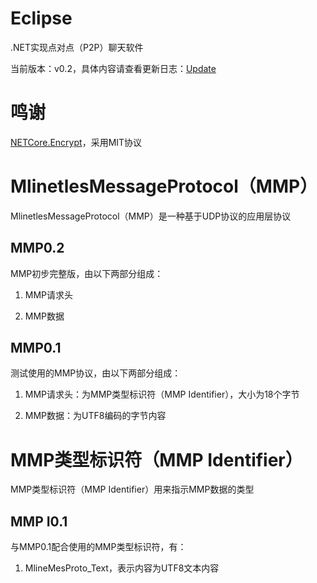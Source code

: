# Eclipse
.NET实现点对点（P2P）聊天软件

当前版本：v0.2，具体内容请查看更新日志：[Update](/Update.md)

# 鸣谢
[NETCore.Encrypt](https://github.com/myloveCc/NETCore.Encrypt)，采用MIT协议

# MlinetlesMessageProtocol（MMP）
MlinetlesMessageProtocol（MMP）是一种基于UDP协议的应用层协议

## MMP0.2
MMP初步完整版，由以下两部分组成：

1. MMP请求头

2. MMP数据

## MMP0.1
测试使用的MMP协议，由以下两部分组成：

1. MMP请求头：为MMP类型标识符（MMP Identifier），大小为18个字节

2. MMP数据：为UTF8编码的字节内容

# MMP类型标识符（MMP Identifier）
MMP类型标识符（MMP Identifier）用来指示MMP数据的类型

## MMP I0.1
与MMP0.1配合使用的MMP类型标识符，有：

1. MlineMesProto_Text，表示内容为UTF8文本内容